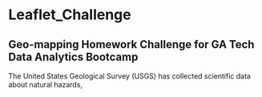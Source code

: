 # Leaflet_Challenge
## Geo-mapping Homework Challenge for GA Tech Data Analytics Bootcamp

The United States Geological Survey (USGS) has collected scientific data about natural hazards,
